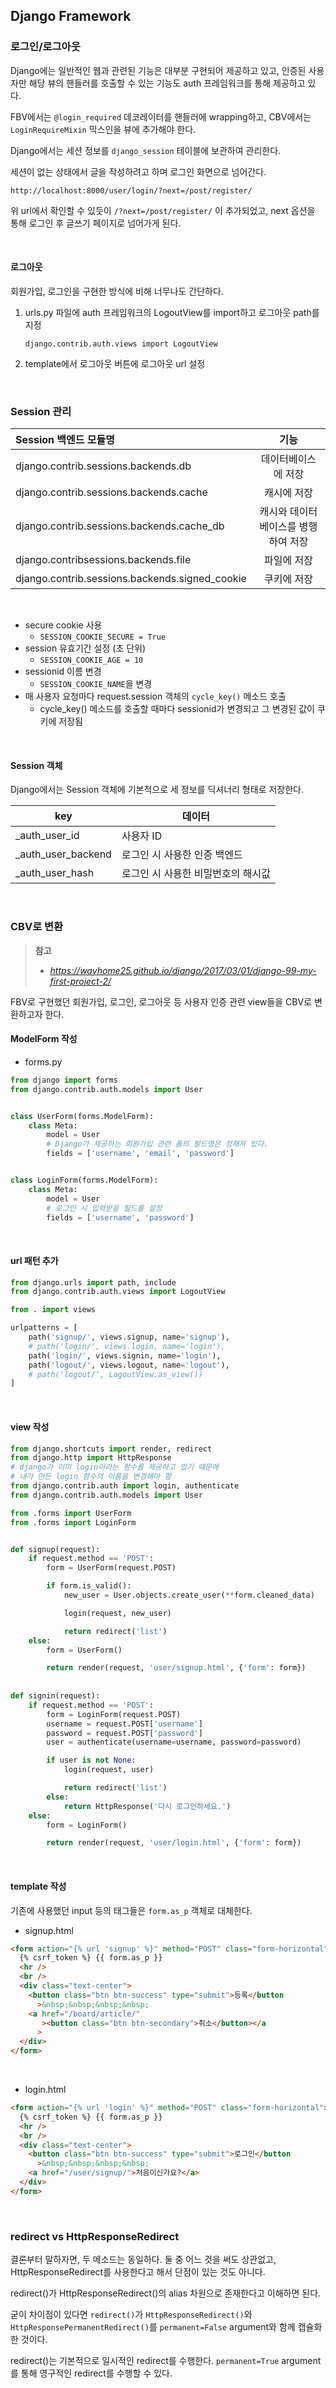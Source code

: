 ## Django Framework

### 로그인/로그아웃

Django에는 일반적인 웹과 관련된 기능은 대부분 구현되어 제공하고 있고, 인증된 사용자만 해당 뷰의 핸들러를 호출할 수 있는 기능도 auth 프레임워크를 통해 제공하고 있다.

FBV에서는 `@login_required` 데코레이터를 핸들러에 wrapping하고, CBV에서는 `LoginRequireMixin` 믹스인을 뷰에 추가해야 한다.

Django에서는 세션 정보를 `django_session` 테이블에 보관하여 관리한다.

세션이 없는 상태에서 글을 작성하려고 하며 로그인 화면으로 넘어간다.

`http://localhost:8000/user/login/?next=/post/register/`

위 url에서 확인할 수 있듯이 `/?next=/post/register/` 이 추가되었고, next 옵션을 통해 로그인 후 글쓰기 페이지로 넘어가게 된다.

<br>

#### 로그아웃

회원가입, 로그인을 구현한 방식에 비해 너무나도 간단하다.

1. urls.py 파일에 auth 프레임워크의 LogoutView를 import하고 로그아웃 path를 지정

   `django.contrib.auth.views import LogoutView`

2. template에서 로그아웃 버튼에 로그아웃 url 설정

<br>

### Session 관리

| Session 백엔드 모듈명                          |                기능                 |
| :--------------------------------------------- | :---------------------------------: |
| django.contrib.sessions.backends.db            |         데이터베이스에 저장         |
| django.contrib.sessions.backends.cache         |             캐시에 저장             |
| django.contrib.sessions.backends.cache_db      | 캐시와 데이터베이스를 병행하여 저장 |
| django.contribsessions.backends.file           |             파일에 저장             |
| django.contrib.sessions.backends.signed_cookie |             쿠키에 저장             |

<br>

- secure cookie 사용
  - `SESSION_COOKIE_SECURE = True`
- session 유효기간 설정 (초 단위)
  - `SESSION_COOKIE_AGE = 10`
- sessionid 이름 변경
  - `SESSION_COOKIE_NAME`을 변경
- 매 사용자 요청마다 request.session 객체의 `cycle_key()` 메소드 호출
  - cycle_key() 메소드를 호출할 때마다 sessionid가 변경되고 그 변경된 값이 쿠키에 저장됨

<br>

#### Session 객체

Django에서는 Session 객체에 기본적으로 세 정보를 딕셔너리 형태로 저장한다.

| key                | 데이터                             |
| ------------------ | ---------------------------------- |
| _auth_user_id      | 사용자 ID                          |
| _auth_user_backend | 로그인 시 사용한 인증 백엔드       |
| _auth_user_hash    | 로그인 시 사용한 비밀번호의 해시값 |

<br>

### CBV로 변환

> **참고**
>
> - *https://wayhome25.github.io/django/2017/03/01/django-99-my-first-project-2/*

FBV로 구현했던 회원가입, 로그인, 로그아웃 등 사용자 인증 관련 view들을 CBV로 변환하고자 한다.

#### ModelForm 작성

- forms.py

```python
from django import forms
from django.contrib.auth.models import User


class UserForm(forms.ModelForm):
    class Meta:
        model = User
        # Django가 제공하는 회원가입 관련 폼의 필드명은 정해져 있다.
        fields = ['username', 'email', 'password']


class LoginForm(forms.ModelForm):
    class Meta:
        model = User
        # 로그인 시 입력받을 필드를 설정
        fields = ['username', 'password']
```

<br>

#### url 패턴 추가

```python
from django.urls import path, include
from django.contrib.auth.views import LogoutView

from . import views

urlpatterns = [
    path('signup/', views.signup, name='signup'),
    # path('login/', views.login, name='login'),
    path('login/', views.signin, name='login'),
    path('logout/', views.logout, name='logout'),
    # path('logout/', LogoutView.as_view())
]
```

<br>

#### view 작성

```python
from django.shortcuts import render, redirect
from django.http import HttpResponse
# django가 이미 login이라는 함수를 제공하고 있기 때문에
# 내가 만든 login 함수의 이름을 변경해야 함
from django.contrib.auth import login, authenticate
from django.contrib.auth.models import User

from .forms import UserForm
from .forms import LoginForm


def signup(request):
    if request.method == 'POST':
        form = UserForm(request.POST)

        if form.is_valid():
            new_user = User.objects.create_user(**form.cleaned_data)

            login(request, new_user)

            return redirect('list')
    else:
        form = UserForm()

        return render(request, 'user/signup.html', {'form': form})
      
      
def signin(request):
    if request.method == 'POST':
        form = LoginForm(request.POST)
        username = request.POST['username']
        password = request.POST['password']
        user = authenticate(username=username, password=password)

        if user is not None:
            login(request, user)

            return redirect('list')
        else:
            return HttpResponse('다시 로그인하세요.')
    else:
        form = LoginForm()

        return render(request, 'user/login.html', {'form': form})
```

<br>

#### template 작성

기존에 사용했던 input 등의 태그들은 `form.as_p` 객체로 대체한다.

- signup.html

```html
<form action="{% url 'signup' %}" method="POST" class="form-horizontal">
  {% csrf_token %} {{ form.as_p }}
  <hr />
  <br />
  <div class="text-center">
    <button class="btn btn-success" type="submit">등록</button
      >&nbsp;&nbsp;&nbsp;&nbsp;
    <a href="/board/article/"
       ><button class="btn btn-secondary">취소</button></a
      >
  </div>
</form>
```

<br>

- login.html

```html
<form action="{% url 'login' %}" method="POST" class="form-horizontal">
  {% csrf_token %} {{ form.as_p }}
  <hr />
  <br />
  <div class="text-center">
    <button class="btn btn-success" type="submit">로그인</button
      >&nbsp;&nbsp;&nbsp;&nbsp;
    <a href="/user/signup/">처음이신가요?</a>
  </div>
</form>
```

<br>

### redirect vs HttpResponseRedirect

결론부터 말하자면, 두 메소드는 동일하다. 둘 중 어느 것을 써도 상관없고, HttpResponseRedirect를 사용한다고 해서 단점이 있는 것도 아니다.

redirect()가 HttpResponseRedirect()의 alias 차원으로 존재한다고 이해하면 된다.

굳이 차이점이 있다면 `redirect()`가 `HttpResponseRedirect()`와  `HttpResponsePermanentRedirect()`를 `permanent=False` argument와 함께 캡슐화한 것이다.

redirect()는 기본적으로 일시적인 redirect를 수행한다. `permanent=True` argument를 통해 영구적인 redirect를 수행할 수 있다.
